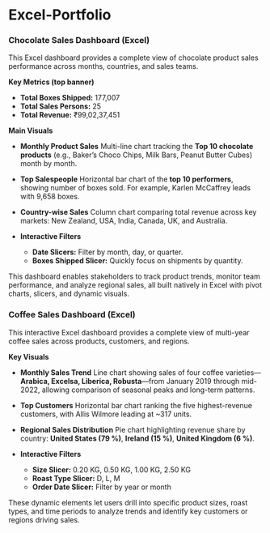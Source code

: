 # Excel-Portfolio

### Chocolate Sales Dashboard (Excel)

This Excel dashboard provides a complete view of chocolate product sales performance across months, countries, and sales teams.

**Key Metrics (top banner)**

* **Total Boxes Shipped:** 177,007
* **Total Sales Persons:** 25
* **Total Revenue:** ₹99,02,37,451

**Main Visuals**

* **Monthly Product Sales**
  Multi-line chart tracking the **Top 10 chocolate products** (e.g., Baker’s Choco Chips, Milk Bars, Peanut Butter Cubes) month by month.

* **Top Salespeople**
  Horizontal bar chart of the **top 10 performers**, showing number of boxes sold. For example, Karlen McCaffrey leads with 9,658 boxes.

* **Country-wise Sales**
  Column chart comparing total revenue across key markets: New Zealand, USA, India, Canada, UK, and Australia.

* **Interactive Filters**

  * **Date Slicers:** Filter by month, day, or quarter.
  * **Boxes Shipped Slicer:** Quickly focus on shipments by quantity.

This dashboard enables stakeholders to track product trends, monitor team performance, and analyze regional sales, all built natively in Excel with pivot charts, slicers, and dynamic visuals.


### Coffee Sales Dashboard (Excel)

This interactive Excel dashboard provides a complete view of multi-year coffee sales across products, customers, and regions.

**Key Visuals**

* **Monthly Sales Trend**
  Line chart showing sales of four coffee varieties—**Arabica, Excelsa, Liberica, Robusta**—from January 2019 through mid-2022, allowing comparison of seasonal peaks and long-term patterns.

* **Top Customers**
  Horizontal bar chart ranking the five highest-revenue customers, with Allis Wilmore leading at \~317 units.

* **Regional Sales Distribution**
  Pie chart highlighting revenue share by country: **United States (79 %)**, **Ireland (15 %)**, **United Kingdom (6 %)**.

* **Interactive Filters**

  * **Size Slicer:** 0.20 KG, 0.50 KG, 1.00 KG, 2.50 KG
  * **Roast Type Slicer:** D, L, M
  * **Order Date Slicer:** Filter by year or month

These dynamic elements let users drill into specific product sizes, roast types, and time periods to analyze trends and identify key customers or regions driving sales.

